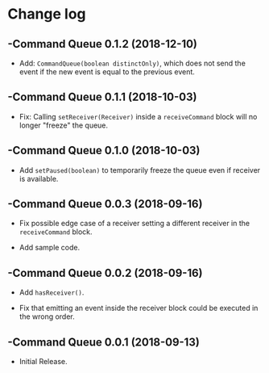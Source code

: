 # Change log

-Command Queue 0.1.2 (2018-12-10)
--------------------------------
- Add: `CommandQueue(boolean distinctOnly)`, which does not send the event if the new event is equal to the previous event.

-Command Queue 0.1.1 (2018-10-03)
--------------------------------
- Fix: Calling `setReceiver(Receiver)` inside a `receiveCommand` block will no longer "freeze" the queue.

-Command Queue 0.1.0 (2018-10-03)
--------------------------------
- Add `setPaused(boolean)` to temporarily freeze the queue even if receiver is available.

-Command Queue 0.0.3 (2018-09-16)
--------------------------------
- Fix possible edge case of a receiver setting a different receiver in the `receiveCommand` block.

- Add sample code.

-Command Queue 0.0.2 (2018-09-16)
--------------------------------
- Add `hasReceiver()`.

- Fix that emitting an event inside the receiver block could be executed in the wrong order.

-Command Queue 0.0.1 (2018-09-13)
--------------------------------
- Initial Release.
